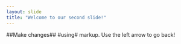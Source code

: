 ```yaml
---
layout: slide
title: "Welcome to our second slide!"
---
```

##Make changes## #using# markup.
Use the left arrow to go back!
